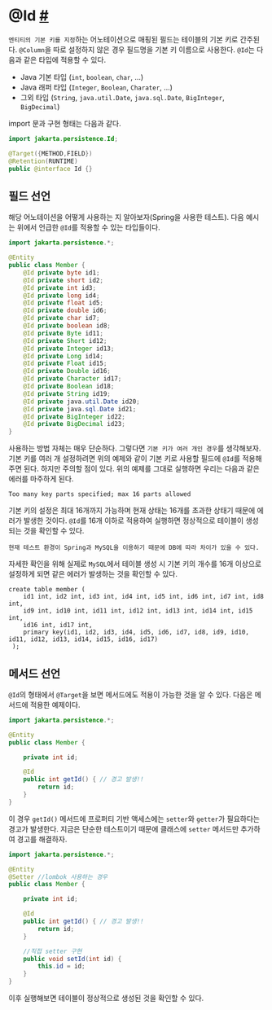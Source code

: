 # @Id [#](https://jakarta.ee/specifications/persistence/2.2/apidocs/javax/persistence/id)

`엔티티의 기본 키를 지정`하는 어노테이션으로 매핑된 필드는 테이블의 기본 키로 간주된다. `@Column`을 따로 설정하지 않은 경우 필드명을 기본 키 이름으로 사용한다. `@Id`는 다음과 같은 타입에 적용할 수 있다.

- Java 기본 타입 (`int`, `boolean`, `char`, ...)
- Java 래퍼 타입 (`Integer`, `Boolean`, `Charater`, ...)
- 그외 타입 (`String`, `java.util.Date`, `java.sql.Date`, `BigInteger`, `BigDecimal`)

import 문과 구현 형태는 다음과 같다.

```java
import jakarta.persistence.Id;

@Target({METHOD,FIELD})
@Retention(RUNTIME)
public @interface Id {}
```

## 필드 선언

해당 어노테이션을 어떻게 사용하는 지 알아보자(Spring을 사용한 테스트). 다음 예시는 위에서 언급한 `@Id`를 적용할 수 있는 타입들이다.

```java
import jakarta.persistence.*;

@Entity
public class Member {
    @Id private byte id1;
    @Id private short id2;
    @Id private int id3;
    @Id private long id4;
    @Id private float id5;
    @Id private double id6;
    @Id private char id7;
    @Id private boolean id8;
    @Id private Byte id11;
    @Id private Short id12;
    @Id private Integer id13;
    @Id private Long id14;
    @Id private Float id15;
    @Id private Double id16;
    @Id private Character id17;
    @Id private Boolean id18;
    @Id private String id19;
    @Id private java.util.Date id20;
    @Id private java.sql.Date id21;
    @Id private BigInteger id22;
    @Id private BigDecimal id23;
}
```

사용하는 방법 자체는 매우 단순하다. 그렇다면 `기본 키가 여러 개인 경우`를 생각해보자. 기본 키를 여러 개 설정하려면 위의 예제와 같이 기본 키로 사용할 필드에 `@Id`를 적용해주면 된다. 하지만 주의할 점이 있다. 위의 예제를 그대로 실행하면 우리는 다음과 같은 에러를 마주하게 된다.

```
Too many key parts specified; max 16 parts allowed
```

기본 키의 설정은 최대 16개까지 가능하며 현재 상태는 16개를 초과한 상태기 때문에 에러가 발생한 것이다. `@Id`를 16개 이하로 적용하여 실행하면 정상적으로 테이블이 생성되는 것을 확인할 수 있다.

```
현재 테스트 환경이 Spring과 MySQL을 이용하기 때문에 DB에 따라 차이가 있을 수 있다.
```

자세한 확인을 위해 실제로 `MySQL`에서 테이블 생성 시 기본 키의 개수를 16개 이상으로 설정하게 되면 같은 에러가 발생하는 것을 확인할 수 있다.

```mysql
create table member (
    id1 int, id2 int, id3 int, id4 int, id5 int, id6 int, id7 int, id8 int,
    id9 int, id10 int, id11 int, id12 int, id13 int, id14 int, id15 int,
    id16 int, id17 int,
    primary key(id1, id2, id3, id4, id5, id6, id7, id8, id9, id10, id11, id12, id13, id14, id15, id16, id17)
 );
```

## 메서드 선언

`@Id`의 형태에서 `@Target`을 보면 메서드에도 적용이 가능한 것을 알 수 있다. 다음은 메서드에 적용한 예제이다.

```java
import jakarta.persistence.*;

@Entity
public class Member {

    private int id;

    @Id
    public int getId() { // 경고 발생!!
        return id;
    }
}
```

이 경우 `getId()` 메서드에 프로퍼티 기반 액세스에는 `setter`와 `getter`가 필요하다는 경고가 발생한다. 지금은 단순한 테스트이기 때문에 클래스에 `setter` 메서드만 추가하여 경고를 해결하자.

```java
import jakarta.persistence.*;

@Entity
@Setter //lombok 사용하는 경우
public class Member {

    private int id;

    @Id
    public int getId() { // 경고 발생!!
        return id;
    }

    //직접 setter 구현
    public void setId(int id) {
        this.id = id;
    }
}
```

이후 실행해보면 테이블이 정상적으로 생성된 것을 확인할 수 있다.